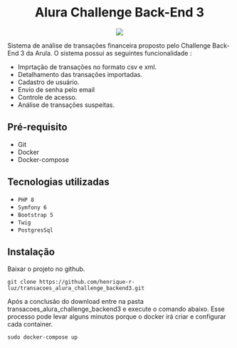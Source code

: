 <h1 align="center"!>Alura Challenge Back-End 3</h1>

<p align="center">
<img src="http://img.shields.io/static/v1?label=STATUS&message=EM%20DESENVOLVIMENTO&color=GREEN&style=for-the-badge"/>
</p>

Sistema de análise de transações financeira proposto pelo Challenge Back-End 3 da Arula. O sistema possui as seguintes funcionalidade :

 - Imprtação de transações no formato csv e xml.
 - Detalhamento das transações importadas.
 - Cadastro de usuário.
 - Envio de senha pelo email
 - Controle de acesso.
 - Análise de transações suspeitas.

 ## Pré-requisito
   - Git
   - Docker
   - Docker-compose

## Tecnologias utilizadas

- ``PHP 8``
- ``Symfony 6``
- ``Bootstrap 5``
- ``Twig``
- ``PostgresSql``

## Instalação
 Baixar o projeto no github.
 ~~~
 git clone https://github.com/henrique-r-luz/transacoes_alura_challenge_backend3.git
 ~~~ 
 Após a conclusão do download entre na pasta transacoes_alura_challenge_backend3 e execute o comando abaixo.
 Esse processo pode levar alguns minutos porque o docker irá criar e configurar
 cada container. 
 ~~~
 sudo docker-compose up
 ~~~ 


 
